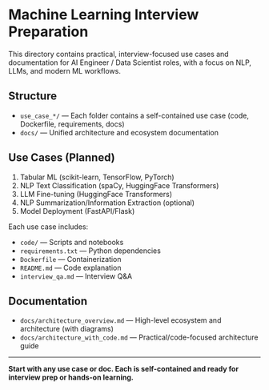 # Machine Learning Interview Preparation

This directory contains practical, interview-focused use cases and documentation for AI Engineer / Data Scientist roles, with a focus on NLP, LLMs, and modern ML workflows.

## Structure

- `use_case_*/` — Each folder contains a self-contained use case (code, Dockerfile, requirements, docs)
- `docs/` — Unified architecture and ecosystem documentation

## Use Cases (Planned)
1. Tabular ML (scikit-learn, TensorFlow, PyTorch)
2. NLP Text Classification (spaCy, HuggingFace Transformers)
3. LLM Fine-tuning (HuggingFace Transformers)
4. NLP Summarization/Information Extraction (optional)
5. Model Deployment (FastAPI/Flask)

Each use case includes:
- `code/` — Scripts and notebooks
- `requirements.txt` — Python dependencies
- `Dockerfile` — Containerization
- `README.md` — Code explanation
- `interview_qa.md` — Interview Q&A

## Documentation
- `docs/architecture_overview.md` — High-level ecosystem and architecture (with diagrams)
- `docs/architecture_with_code.md` — Practical/code-focused architecture guide

---

**Start with any use case or doc. Each is self-contained and ready for interview prep or hands-on learning.** 